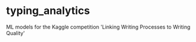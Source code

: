 # typing_analytics
ML models for the Kaggle competition 'Linking Writing Processes to Writing Quality'
